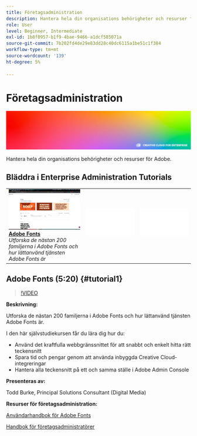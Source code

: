 ```yaml
---
title: Företagsadministration
description: Hantera hela din organisations behörigheter och resurser för Adobe
role: User
level: Beginner, Intermediate
exl-id: 1b8f0957-b1f9-4bae-9466-a1dcf585071a
source-git-commit: 7b202fd4de29e83dd28c40dc6115a1be51c1f384
workflow-type: tm+mt
source-wordcount: '139'
ht-degree: 5%

---
```


# Företagsadministration

![Tutorial Hero Image](../assets/hero_cce.jpg)

Hantera hela din organisations behörigheter och resurser för Adobe.

## Bläddra i Enterprise Administration Tutorials

<table style="table-layout:fixed">
<tr>
 <td>
   <a href="enterprise.md#tutorial1">
      <img alt="Adobe Fonts" src="../assets/fonts_burke_thumbnail.jpg" />
   </a>
    <div>
   <a href="enterprise.md#tutorial1"><strong>Adobe Fonts</strong></a>
    </div>
    <em>Utforska de nästan 200 familjerna i Adobe Fonts och hur lättanvänd tjänsten Adobe Fonts är</em>
    <br>
  </td>
  <td>
    <img alt="Mellanrum" src="../assets/Whitespacer.png" />
    <div>
    <br>
  </td>
  <td>
    <img alt="Mellanrum" src="../assets/Whitespacer.png" />
    <div>
    <br>
  </td>
</tr>
</table>

## Adobe Fonts (5:20) {#tutorial1}

>[!VIDEO](https://video.tv.adobe.com/v/328226?hidetitle=true)

**Beskrivning:**

Utforska de nästan 200 familjerna i Adobe Fonts och hur lättanvänd tjänsten Adobe Fonts är.

I den här självstudiekursen får du lära dig hur du:
* Använd det kraftfulla webbgränssnittet för att snabbt och enkelt hitta rätt teckensnitt
* Spara tid och pengar genom att använda inbyggda Creative Cloud-integreringar
* Hantera alla teckensnitt på ett och samma ställe i Adobe Admin Console

**Presenteras av:**

Todd Burke, Principal Solutions Consultant (Digital Media)

**Resurser för företagsadministration:**

[Användarhandbok för Adobe Fonts](https://helpx.adobe.com/fonts/user-guide.html)

[Handbok för företagsadministratörer](https://helpx.adobe.com/enterprise/admin-guide.html)
